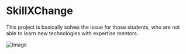 # SkillXChange
This project is basically solves the issue for those students, who are not able to learn new technologies with expertise mentors. 

![Image](https://github.com/user-attachments/assets/d2319387-7856-48b6-9891-932d42ec4d7e)

